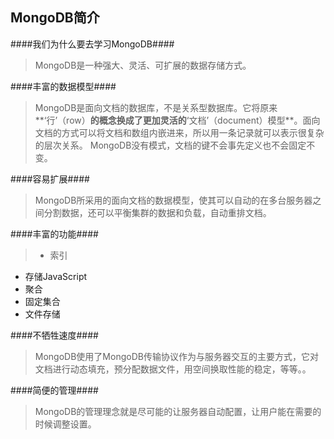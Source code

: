 MongoDB简介
----------
####我们为什么要去学习MongoDB####
>MongoDB是一种强大、灵活、可扩展的数据存储方式。

####丰富的数据模型####
>MongoDB是面向文档的数据库，不是关系型数据库。它将原来**‘行’（row）**的概念换成了更加灵活的**‘文档’（document）模型**。面向文档的方式可以将文档和数组内嵌进来，所以用一条记录就可以表示很复杂的层次关系。
MongoDB没有模式，文档的键不会事先定义也不会固定不变。

####容易扩展####
>MongoDB所采用的面向文档的数据模型，使其可以自动的在多台服务器之间分割数据，还可以平衡集群的数据和负载，自动重排文档。

####丰富的功能####
>* 索引
* 存储JavaScript
* 聚合
* 固定集合
* 文件存储

####不牺牲速度####
>MongoDB使用了MongoDB传输协议作为与服务器交互的主要方式，它对文档进行动态填充，预分配数据文件，用空间换取性能的稳定，等等。。

####简便的管理####
>MongoDB的管理理念就是尽可能的让服务器自动配置，让用户能在需要的时候调整设置。